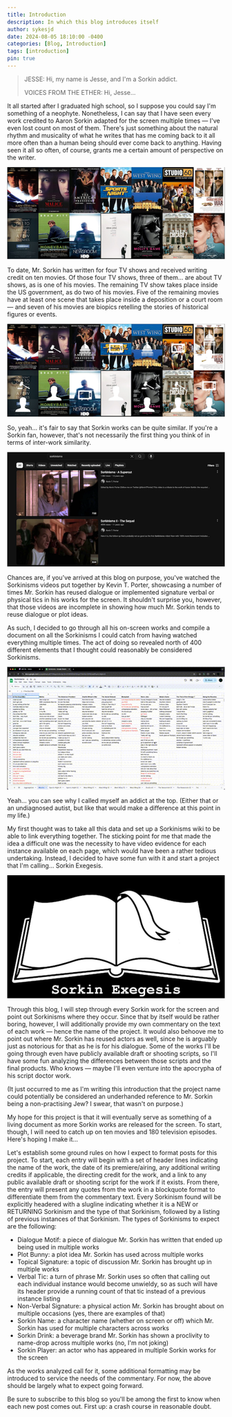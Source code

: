 ```yaml
---
title: Introduction
description: In which this blog introduces itself
author: sykesjd
date: 2024-08-05 18:10:00 -0400
categories: [Blog, Introduction]
tags: [introduction]
pin: true
---
```


> JESSE: Hi, my name is Jesse, and I'm a Sorkin addict.
> 
> VOICES FROM THE ETHER: Hi, Jesse...

It all started after I graduated high school, so I suppose you could say I'm something of a neophyte. Nonetheless, I can say that I have seen every work credited to Aaron Sorkin adapted for the screen multiple times — I've even lost count on most of them. There's just something about the natural rhythm and musicality of what he writes that has me coming back to it all more often than a human being should ever come back to anything. Having seen it all so often, of course, grants me a certain amount of perspective on the writer.

![Sorkin works for the screen](assets/img/AllWorks.png "Sorkin Works for the Screen")

To date, Mr. Sorkin has written for four TV shows and received writing credit on ten movies. Of those four TV shows, three of them... are about TV shows, as is one of his movies. The remaining TV show takes place inside the US government, as do two of his movies. Five of the remaining movies have at least one scene that takes place inside a deposition or a court room — and seven of his movies are biopics retelling the stories of historical figures or events.

![Sorkin works for the screen, annotated](/assets/img/AllWorksAnnotated.png "Sorkin Works for the Screen, Annotated")

So, yeah... it's fair to say that Sorkin works can be quite similar. If you're a Sorkin fan, however, that's not necessarily the first thing you think of in terms of inter-work similarity.

![Search for Sorkinisms videos](assets/img/SorkinismsVideos.png "Sorkinisms Videos on YouTube")

Chances are, if you've arrived at this blog on purpose, you've watched the Sorkinisms videos put together by Kevin T. Porter, showcasing a number of times Mr. Sorkin has reused dialogue or implemented signature verbal or physical tics in his works for the screen. It shouldn't surprise you, however, that those videos are incomplete in showing how much Mr. Sorkin tends to reuse dialogue or plot ideas.

As such, I decided to go through all his on-screen works and compile a document on all the Sorkinisms I could catch from having watched everything multiple times. The act of doing so revealed north of 400 different elements that I thought could reasonably be considered Sorkinisms.

![Scrolling through the Sorkinisms document](assets/img/SorkDoc.gif "Sorkinisms Document")

Yeah... you can see why I called myself an addict at the top. (Either that or an undiagnosed autist, but like that would make a difference at this point in my life.)

My first thought was to take all this data and set up a Sorkinisms wiki to be able to link everything together. The sticking point for me that made the idea a difficult one was the necessity to have video evidence for each instance available on each page, which would have been a rather tedious undertaking. Instead, I decided to have some fun with it and start a project that I'm calling... Sorkin Exegesis.

![Sorkinisms logo](assets/img/Logo.png "Sorkinisms Logo")

Through this blog, I will step through every Sorkin work for the screen and point out Sorkinisms where they occur. Since that by itself would be rather boring, however, I will additionally provide my own commentary on the text of each work — hence the name of the project. It would also behoove me to point out where Mr. Sorkin has reused actors as well, since he is arguably just as notorious for that as he is for his dialogue. Some of the works I'll be going through even have publicly available draft or shooting scripts, so I'll have some fun analyzing the differences between those scripts and the final products. Who knows — maybe I'll even venture into the apocrypha of his script doctor work.

(It just occurred to me as I'm writing this introduction that the project name could potentially be considered an underhanded reference to Mr. Sorkin being a non-practising Jew? I swear, that wasn't on purpose.)

My hope for this project is that it will eventually serve as something of a living document as more Sorkin works are released for the screen. To start, though, I will need to catch up on ten movies and 180 television episodes. Here's hoping I make it...

Let's establish some ground rules on how I expect to format posts for this project. To start, each entry will begin with a set of header lines indicating the name of the work, the date of its premiere/airing, any additional writing credits if applicable, the directing credit for the work, and a link to any public available draft or shooting script for the work if it exists. From there, the entry will present any quotes from the work in a blockquote format to differentiate them from the commentary text. Every Sorkinism found will be explicitly headered with a slugline indicating whether it is a NEW or RETURNING Sorkinism and the type of that Sorkinism, followed by a listing of previous instances of that Sorkinism. The types of Sorkinisms to expect are the following:
- Dialogue Motif: a piece of dialogue Mr. Sorkin has written that ended up being used in multiple works
- Plot Bunny: a plot idea Mr. Sorkin has used across multiple works
- Topical Signature: a topic of discussion Mr. Sorkin has brought up in multiple works
- Verbal Tic: a turn of phrase Mr. Sorkin uses so often that calling out each individual instance would become unwieldy, so as such will have its header provide a running count of that tic instead of a previous instance listing
- Non-Verbal Signature: a physical action Mr. Sorkin has brought about on multiple occasions (yes, there are examples of that)
- Sorkin Name: a character name (whether on screen or off) which Mr. Sorkin has used for multiple characters across works
- Sorkin Drink: a beverage brand Mr. Sorkin has shown a proclivity to name-drop across multiple works (no, I'm not joking)
- Sorkin Player: an actor who has appeared in multiple Sorkin works for the screen

As the works analyzed call for it, some additional formatting may be introduced to service the needs of the commentary. For now, the above should be largely what to expect going forward.

Be sure to subscribe to this blog so you'll be among the first to know when each new post comes out. First up: a crash course in reasonable doubt.